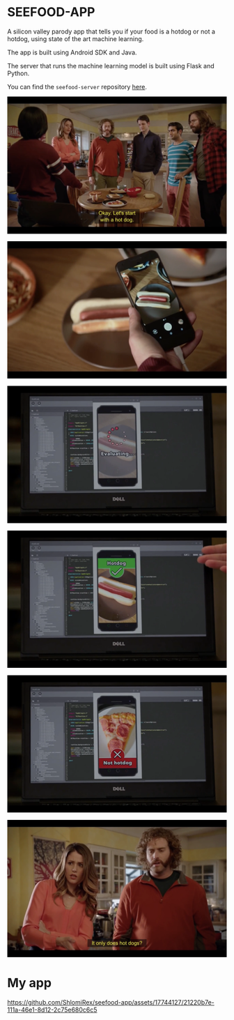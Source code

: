 # SEEFOOD-APP

A silicon valley parody app that tells you if your food is a hotdog or not a hotdog, using state of the art machine learning.

The app is built using Android SDK and Java.

The server that runs the machine learning model is built using Flask and Python.

You can find the `seefood-server` repository [here](https://github.com/ShlomiRex/seefood-server).

![](README-resources/1.png)

![](README-resources/2.png)

![](README-resources/3.png)

![](README-resources/4.png)

![](README-resources/5.png)

![](README-resources/6.png)

# My app



https://github.com/ShlomiRex/seefood-app/assets/17744127/21220b7e-111a-46e1-8d12-2c75e680c6c5



